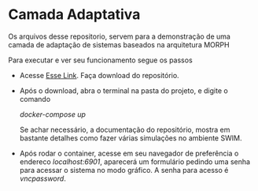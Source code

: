 <div>

<h1>Camada Adaptativa</h1> 


<p>
Os arquivos desse repositorio, servem para a demonstração de uma camada de adaptação de sistemas baseados na arquitetura MORPH

Para executar e ver seu funcionamento segue os passos
</p>

<ul>
    <li>
        <p>
            Acesse <a href="https://github.com/aurelianosza/swim-1" target="_blank">Esse Link</a>. Faça download do repositório.
        </p>
    </li>
    <li>
        <p>
            Após o download, abra o terminal na pasta do projeto, e digite o comando       
        </p>
        <em>
            docker-compose up
        </em>
        <p>
            Se achar necessário, a documentação do repositório, mostra em bastante detalhes como fazer várias simulações no ambiente SWIM.
        </p>
    </li>
    <li>
        Após rodar o container, acesse em seu navegador de preferência o endereco <em>localhost:6901</em>,
        aparecerá um formulário pedindo uma senha para acessar o sistema no modo gráfico. A senha para acesso é <em>vncpassword</em>.
    </li>
</ul>

</div>
